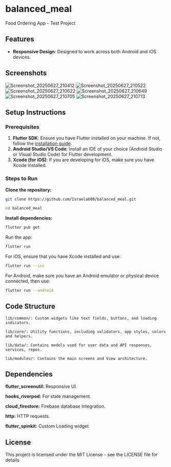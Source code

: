 # balanced_meal

Food Ordering App - Test Project

## Features

- **Responsive Design**: Designed to work across both Android and iOS devices.

## Screenshots
![Screenshot_20250627_210412](https://github.com/user-attachments/assets/0241f0f6-2dca-4938-8e74-2cadbe3ccc7c)
![Screenshot_20250627_210522](https://github.com/user-attachments/assets/274aa47f-d756-4365-8e7c-6009b45c8234)
![Screenshot_20250627_210622](https://github.com/user-attachments/assets/707e93bd-d133-4f3f-9ec7-36cbd2f250cc)
![Screenshot_20250627_210649](https://github.com/user-attachments/assets/71c8c8b1-ae33-4ef2-8836-0027c3c86873)
![Screenshot_20250627_210705](https://github.com/user-attachments/assets/ccc44d40-ddb5-4393-85fa-b1116deff338)
![Screenshot_20250627_210713](https://github.com/user-attachments/assets/40c4ffce-8713-49a2-a8e8-c824658a23f9)



## Setup Instructions

### Prerequisites

1. **Flutter SDK**: Ensure you have Flutter installed on your machine. If not, follow the [installation guide](https://flutter.dev/docs/get-started/install).
2. **Android Studio/VS Code**: Install an IDE of your choice (Android Studio or Visual Studio Code) for Flutter development.
3. **Xcode (for iOS)**: If you are developing for iOS, make sure you have Xcode installed.

### Steps to Run

**Clone the repository:**
```bash
git clone https://github.com/Israela608/balanced_meal.git
```

```bash
cd balanced_meal
```

**Install dependencies:**
```bash
flutter pub get
```
Run the app:

```bash
flutter run
```
For iOS, ensure that you have Xcode installed and use:
```bash
flutter run --ios
```

For Android, make sure you have an Android emulator or physical device connected, then use:
```bash
flutter run --android

```

## Code Structure
```
lib/common/: Custom widgets like text fields, buttons, and loading indicators.

lib/core/: Utility functions, including validators, app styles, colors and helpers.

lib/data/: Contains models used for user data and API responses, services, repos.

lib/modules/: Contains the main screens and View architecture.
```

## Dependencies
**flutter_screenutil:** Responsive UI.

**hooks_riverpod:** For state management.

**cloud_firestore:** Firebase database Integration.

**http:** HTTP requests.

**flutter_spinkit:** Custom Loading widget.

## License
This project is licensed under the MIT License - see the LICENSE file for details
